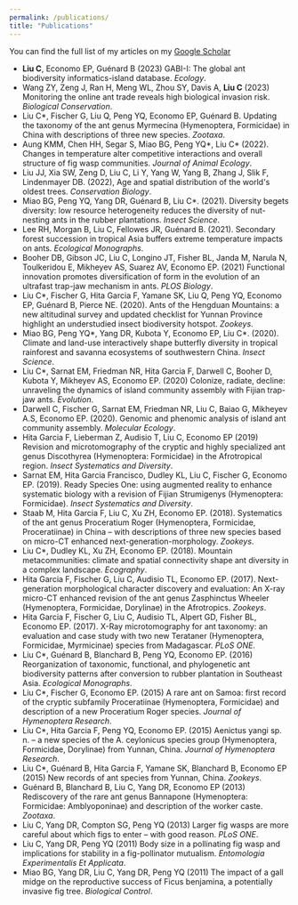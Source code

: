 ```yaml
---
permalink: /publications/
title: "Publications"
---
```


You can find the full list of my articles on my [Google Scholar](https://scholar.google.com/citations?user=asm6vnIAAAAJ&hl=en)

- **Liu C**, Economo EP, Guénard B (2023) GABI-I: The global ant biodiversity informatics-island database. *Ecology*.
- Wang ZY, Zeng J, Ran H, Meng WL, Zhou SY, Davis A, **Liu C** (2023) Monitoring the online ant trade reveals high biological invasion risk. *Biological Conservation*.
- Liu C*, Fischer G, Liu Q, Peng YQ, Economo EP, Guénard B. Updating the taxonomy of the ant genus Myrmecina (Hymenoptera, Formicidae) in China with descriptions of three new species. *Zootaxa*.
- Aung KMM, Chen HH, Segar S, Miao BG, Peng YQ*, Liu C* (2022). Changes in temperature alter competitive interactions and overall structure of fig wasp communities. *Journal of Animal Ecology*.
- Liu JJ, Xia SW, Zeng D, Liu C, Li Y, Yang W, Yang B, Zhang J, Slik F, Lindenmayer DB. (2022), Age and spatial distribution of the world's oldest trees. *Conservation Biology*.
- Miao BG, Peng YQ, Yang DR, Guénard B, Liu C*. (2021). Diversity begets diversity: low resource heterogeneity reduces the diversity of nut-nesting ants in the rubber plantations. *Insect Science*.
- Lee RH, Morgan B, Liu C, Fellowes JR, Guénard B. (2021). Secondary forest succession in tropical Asia buffers extreme temperature impacts on ants. *Ecological Monographs*.
- Booher DB, Gibson JC, Liu C, Longino JT, Fisher BL, Janda M, Narula N, Toulkeridou E, Mikheyev AS, Suarez AV, Economo EP. (2021) Functional innovation promotes diversification of form in the evolution of an ultrafast trap-jaw mechanism in ants. *PLOS Biology*.
- Liu C*, Fischer G, Hita Garcia F, Yamane SK, Liu Q, Peng YQ, Economo EP, Guénard B, Pierce NE. (2020). Ants of the Hengduan Mountains: a new altitudinal survey and updated checklist for Yunnan Province highlight an understudied insect biodiversity hotspot. *Zookeys*.
- Miao BG, Peng YQ*, Yang DR, Kubota Y, Economo EP, Liu C*. (2020). Climate and land-use interactively shape butterfly diversity in tropical rainforest and savanna ecosystems of southwestern China. *Insect Science*.
- Liu C*, Sarnat EM, Friedman NR, Hita Garcia F, Darwell C, Booher D, Kubota Y, Mikheyev AS, Economo EP. (2020) Colonize, radiate, decline: unraveling the dynamics of island community assembly with Fijian trap-jaw ants. *Evolution*.
- Darwell C, Fischer G, Sarnat EM, Friedman NR, Liu C, Baiao G, Mikheyev A.S, Economo EP. (2020). Genomic and phenomic analysis of island ant community assembly. *Molecular Ecology*.
- Hita Garcia F, Lieberman Z, Audisio T, Liu C, Economo EP (2019) Revision and microtomography of the cryptic and highly specialized ant genus Discothyrea (Hymenoptera: Formicidae) in the Afrotropical region. *Insect Systematics and Diversity*.
- Sarnat EM, Hita Garcia Francisco, Dudley KL, Liu C, Fischer G, Economo EP. (2019). Ready Species One: using augmented reality to enhance systematic biology with a revision of Fijian Strumigenys (Hymenoptera: Formicidae). *Insect Systematics and Diversity*.
- Staab M, Hita Garcia F, Liu C, Xu ZH, Economo EP. (2018). Systematics of the ant genus Proceratium Roger (Hymenoptera, Formicidae, Proceratiinae) in China – with descriptions of three new species based on micro-CT enhanced next-generation-morphology. *Zookeys*.
- Liu C*, Dudley KL, Xu ZH, Economo EP. (2018). Mountain metacommunities: climate and spatial connectivity shape ant diversity in a complex landscape. *Ecography*.
- Hita Garcia F, Fischer G, Liu C, Audisio TL, Economo EP. (2017). Next-generation morphological character discovery and evaluation: An X-ray micro-CT enhanced revision of the ant genus Zasphinctus Wheeler (Hymenoptera, Formicidae, Dorylinae) in the Afrotropics. *Zookeys*.
- Hita Garcia F, Fischer G, Liu C, Audisio TL, Alpert GD, Fisher BL, Economo EP. (2017). X-Ray microtomography for ant taxonomy: an evaluation and case study with two new Terataner (Hymenoptera, Formicidae, Myrmicinae) species from Madagascar. *PLoS ONE*.
- Liu C*, Guénard B, Blanchard B, Peng YQ, Economo EP. (2016) Reorganization of taxonomic, functional, and phylogenetic ant biodiversity patterns after conversion to rubber plantation in Southeast Asia. *Ecological Monographs*. 
- Liu C*, Fischer G, Economo EP. (2015) A rare ant on Samoa: first record of the cryptic subfamily Proceratiinae (Hymenoptera, Formicidae) and description of a new Proceratium Roger species. *Journal of Hymenoptera Research*. 
- Liu C*, Hita Garcia F, Peng YQ, Economo EP. (2015) Aenictus yangi sp. n. – a new species of the A. ceylonicus species group (Hymenoptera, Formicidae, Dorylinae) from Yunnan, China. *Journal of Hymenoptera Research*.
- Liu C*, Guénard B, Hita Garcia F, Yamane SK, Blanchard B, Economo EP (2015) New records of ant species from Yunnan, China. *Zookeys*.
- Guénard B, Blanchard B, Liu C, Yang DR, Economo EP (2013) Rediscovery of the rare ant genus Bannapone (Hymenoptera: Formicidae: Amblyoponinae) and description of the worker caste. *Zootaxa*.
- Liu C, Yang DR, Compton SG, Peng YQ (2013) Larger fig wasps are more careful about which figs to enter – with good reason. *PLoS ONE*.
- Liu C, Yang DR, Peng YQ (2011) Body size in a pollinating fig wasp and implications for stability in a fig-pollinator mutualism. *Entomologia Experimentalis Et Applicata*.
- Miao BG, Yang DR, Liu C, Yang DR, Peng YQ (2011) The impact of a gall midge on the reproductive success of Ficus benjamina, a potentially invasive fig tree. *Biological Control*.
